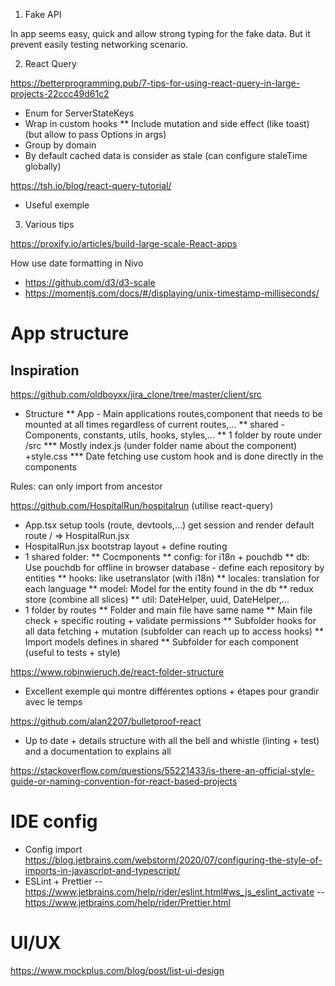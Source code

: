 1. Fake API

In app seems easy, quick and allow strong typing for the fake data. But it prevent easily testing networking scenario.


2. React Query

https://betterprogramming.pub/7-tips-for-using-react-query-in-large-projects-22ccc49d61c2

* Enum for ServerStateKeys
* Wrap in custom hooks
** Include mutation and side effect (like toast) (but allow to pass Options in args)
* Group by domain
* By default cached data is consider as stale (can configure staleTime globally)

https://tsh.io/blog/react-query-tutorial/
* Useful exemple


3. Various tips

https://proxify.io/articles/build-large-scale-React-apps


How use date formatting in Nivo
- https://github.com/d3/d3-scale
- https://momentjs.com/docs/#/displaying/unix-timestamp-milliseconds/


# App structure

## Inspiration

https://github.com/oldboyxx/jira_clone/tree/master/client/src
* Structure
** App - Main applications routes,component that needs to be mounted at all times regardless of current routes,...
** shared - Components, constants, utils, hooks, styles,...
** 1 folder by route under /src
*** Mostly index.js (under folder name about the component) +style.css
*** Date fetching use custom hook and is done directly in the components

Rules: can only import from ancestor


https://github.com/HospitalRun/hospitalrun
(utilise react-query)
* App.tsx setup tools (route, devtools,...) get session and render default route / => HospitalRun.jsx
* HospitalRun.jsx bootstrap layout + define routing
* 1 shared folder:
** Cocmponents
** config: for i18n + pouchdb
** db: Use pouchdb for offline in browser database - define each repository by entities
** hooks: like usetranslator (with i18n)
** locales: translation for each language
** model: Model for the entity found in the db
** redux store (combine all slices)
** util: DateHelper, uuid, DateHelper,...
* 1 folder by routes
** Folder and main file have same name
** Main file check + specific routing + validate permissions
** Subfolder hooks for all data fetching + mutation (subfolder can reach up to access hooks)
** Import models defines in shared
** Subfolder for each component (useful to tests + style)


https://www.robinwieruch.de/react-folder-structure
* Excellent exemple qui montre différentes options + étapes pour grandir avec le temps


https://github.com/alan2207/bulletproof-react
* Up to date + details structure with all the bell and whistle (linting + test) and a documentation to explains all


https://stackoverflow.com/questions/55221433/is-there-an-official-style-guide-or-naming-convention-for-react-based-projects

# IDE config

- Config import https://blog.jetbrains.com/webstorm/2020/07/configuring-the-style-of-imports-in-javascript-and-typescript/
- ESLint + Prettier
-- https://www.jetbrains.com/help/rider/eslint.html#ws_js_eslint_activate
-- https://www.jetbrains.com/help/rider/Prettier.html


#  UI/UX

https://www.mockplus.com/blog/post/list-ui-design